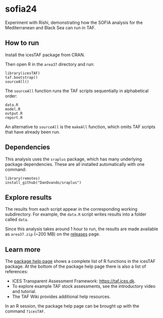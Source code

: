 # sofia24

Experiment with Rishi, demonstrating how the SOFIA analysis for the
Mediterranean and Black Sea can run in TAF.

## How to run

Install the icesTAF package from CRAN.

Then open R in the `area37` directory and run:

```
library(icesTAF)
taf.bootstrap()
sourceAll()
```

The `sourceAll` function runs the TAF scripts sequentially in alphabetical
order:

```
data.R
model.R
output.R
report.R
```

An alternative to `sourceAll` is the `makeAll` function, which omits TAF scripts
that have already been run.

## Dependencies

This analysis uses the `sraplus` package, which has many underlying package
dependencies. These are all installed automatically with one command:

```
library(remotes)
install_github("DanOvando/sraplus")
```

## Explore results

The results from each script appear in the corresponding working subdirectory.
For example, the `data.R` script writes results into a folder called `data`.

Since this analysis takes around 1 hour to run, the results are made available
as `area37.zip` (~200 MB) on the
[releases](https://github.com/arni-magnusson/sofia24/releases) page.

## Learn more

The [package help page](https://rdrr.io/cran/icesTAF/man/icesTAF-package.html)
shows a complete list of R functions in the icesTAF package. At the bottom of
the package help page there is also a list of references:

- ICES Transparent Assessment Framework: https://taf.ices.dk.
- To explore example TAF stock assessments, see the introductory video and
  tutorial.
- The TAF Wiki provides additional help resources.

In an R session, the package help page can be brought up with the command
`?icesTAF`.
